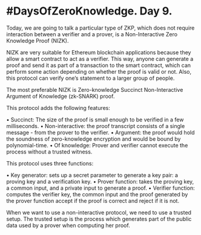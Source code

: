 # #DaysOfZeroKnowledge. Day 9.

Today, we are going to talk a particular type of ZKP, which does not require interaction between a verifier and a prover, is a Non-Interactive Zero Knowledge Proof (NIZK). 

NIZK are very suitable for Ethereum blockchain applications because they allow a smart contract to act as a verifier. This way, anyone can generate a proof and send it as part of a transaction to the smart contract, which can perform some action depending on whether the proof is valid or not. Also, this protocol can verify one’s statement to a larger group of people. 

The most preferable NIZK is Zero-knowledge Succinct Non-Interactive Argument of Knowledge (zk-SNARK) proof.
  
This protocol adds the following features:

•	Succinct: The size of the proof is small enough to be verified in a few milliseconds.
•	Non-interactive: the proof transcript consists of a single message - from the prover to the verifier.
•	Argument: the proof would hold the soundness of zero-knowledge encryption and would be bound by polynomial-time. 
•	Of knowledge: Prover and verifier cannot execute the process without a trusted witness. 

This protocol uses three functions:

•	Key generator: sets up a secret parameter to generate a key pair: a proving key and a verification key. 
•	Prover function: takes the proving key, a common input, and a private input to generate a proof. 
•	Verifier function: computes the verifier key, the common input and the proof generated by the prover function accept if the proof is correct and reject if it is not. 

When we want to use a non-interactive protocol, we need to use a trusted setup. The trusted setup is the process which generates part of the public data used by a prover when computing her proof. 
